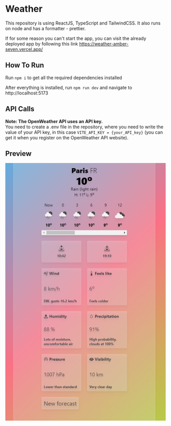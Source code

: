 # Weather
This repository is using ReactJS, TypeScript and TailwindCSS. It also runs on node and has a formatter - prettier.

If for some reason you can't start the app, you can visit the already deployed app by following this link https://weather-amber-seven.vercel.app/
## How To Run
Run `npm i` to get all the required dependencies installed

After everything is installed, run `npm run dev` and navigate to http://localhost:5173

## API Calls
**Note: The OpenWeather API uses an API key.**<br> You need to create a .env file in the repository, where you need to write the value of your API key, in this case `VITE_API_KEY = {your_API_key}` (you can get it when you register on the OpenWeather API website).

## Preview
![Forecast preview](weather-forecast.png)